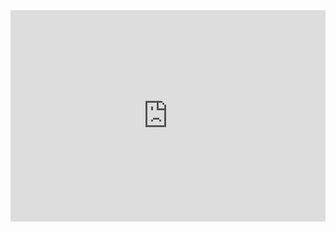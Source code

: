 <iframe src="https://player.vimeo.com/video/51850148?color=ffffff" width="100%" height="338" frameborder="0" webkitAllowFullScreen mozallowfullscreen allowFullScreen></iframe>
